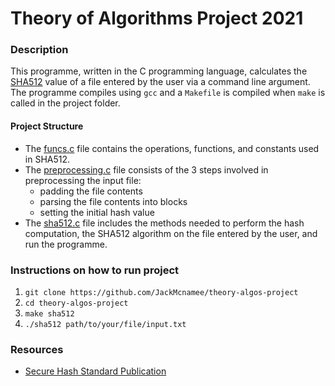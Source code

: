# Theory of Algorithms Project 2021

### Description
This programme, written in the C programming language, calculates the [SHA512](https://www.nist.gov/publications/secure-hash-standard) value of a file entered by the user via a command line argument. The programme compiles using `gcc` and a `Makefile` is compiled when `make` is called in the project folder.

#### Project Structure
- The [funcs.c](https://github.com/JackMcnamee/theory-algos-project/blob/main/funcs.c) file contains the operations, functions, and constants used in SHA512. 
- The [preprocessing.c](https://github.com/JackMcnamee/theory-algos-project/blob/main/preprocessing.c) file consists of the 3 steps involved in preprocessing the input file:
  - padding the file contents
  - parsing the file contents into blocks 
  - setting the initial hash value
- The [sha512.c](https://github.com/JackMcnamee/theory-algos-project/blob/main/sha512.c) file includes the methods needed to perform the hash computation, the SHA512 algorithm on the file entered by the user, and run the programme.

### Instructions on how to run project
1) `git clone https://github.com/JackMcnamee/theory-algos-project`
2) `cd theory-algos-project`
3) `make sha512`
4) `./sha512 path/to/your/file/input.txt`

### Resources
- [Secure Hash Standard Publication](https://www.nist.gov/publications/secure-hash-standard)
